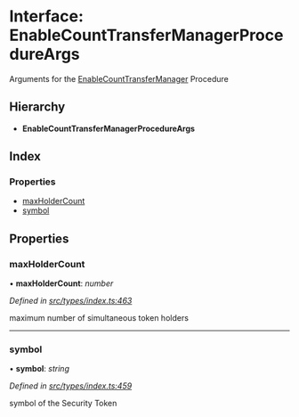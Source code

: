 # Interface: EnableCountTransferManagerProcedureArgs

Arguments for the [EnableCountTransferManager](../enums/_types_index_.proceduretype.md#enablecounttransfermanager) Procedure

## Hierarchy

- **EnableCountTransferManagerProcedureArgs**

## Index

### Properties

- [maxHolderCount](_types_index_.enablecounttransfermanagerprocedureargs.md#maxholdercount)
- [symbol](_types_index_.enablecounttransfermanagerprocedureargs.md#symbol)

## Properties

### maxHolderCount

• **maxHolderCount**: _number_

_Defined in [src/types/index.ts:463](https://github.com/PolymathNetwork/polymath-sdk/blob/c47ae7a/src/types/index.ts#L463)_

maximum number of simultaneous token holders

---

### symbol

• **symbol**: _string_

_Defined in [src/types/index.ts:459](https://github.com/PolymathNetwork/polymath-sdk/blob/c47ae7a/src/types/index.ts#L459)_

symbol of the Security Token
